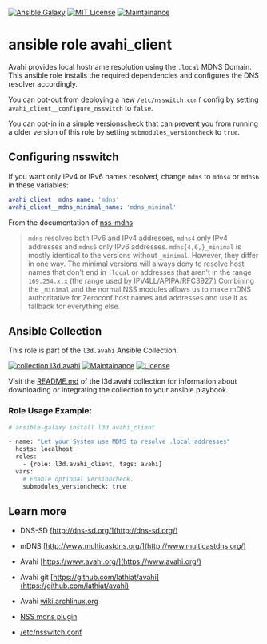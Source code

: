 [![Ansible Galaxy](https://ansible.l3d.space/svg/l3d.avahi_client.svg)](https://galaxy.ansible.com/ui/standalone/roles/l3d/avahi_client/)
[![MIT License](https://ansible.l3d.space/svg/l3d.avahi_client_license.svg)](LICENSE)
[![Maintainance](https://ansible.l3d.space/svg/l3d.avahi_client_maintainance.svg)](https://ansible.l3d.space/#l3d.avahi_client)

 ansible role avahi_client
===========================

Avahi provides local hostname resolution using the ``.local`` MDNS Domain.
This ansible role installs the required dependencies and configures the DNS resolver accordingly.

You can opt-out from deploying a new ``/etc/nsswitch.conf`` config by setting ``avahi_client__configure_nsswitch`` to ``false``.

You can opt-in in a simple versionscheck that can prevent you from running a older version of this role by setting ``submodules_versioncheck`` to ``true``.


 Configuring nsswitch
--------------------

If you want only IPv4 or IPv6 names resolved, change ``mdns`` to ``mdns4`` or ``mdns6`` in these variables:

```yaml
avahi_client__mdns_name: 'mdns'
avahi_client__mdns_minimal_name: 'mdns_minimal'
```

From the documentation of [nss-mdns](https://github.com/lathiat/nss-mdns)

> `mdns` resolves both IPv6 and IPv4 addresses, `mdns4` only IPv4 addresses and `mdns6` only IPv6 addresses.
> `mdns{4,6,}_minimal` is mostly identical to the versions without `_minimal`. However, they differ in one way. The minimal versions will always deny to resolve host names that don't end in `.local` or addresses that aren't in the range `169.254.x.x` (the range used by IPV4LL/APIPA/RFC3927.)
> Combining the `_minimal` and the normal NSS modules allows us to make mDNS authoritative for Zeroconf host names and addresses and use it as fallback for everything else.


 Ansible Collection
--------------------
This role is part of the ``l3d.avahi`` Ansible Collection.

[![collection l3d.avahi](https://ansible.l3d.space/svg/l3d.avahi_ansible-collection_collection.svg)](https://galaxy.ansible.com/ui/repo/published/l3d/avahi/)
[![Maintainance](https://ansible.l3d.space/svg/l3d.avahi_maintainance_collection.svg)](https://ansible.l3d.space/#l3d.avahi)
[![License](https://ansible.l3d.space/svg/l3d.avahi_license_collection.svg)](LICENSE)

Visit the [README.md](https://github.com/roles-ansible/ansible_collection_avahi#readme) of the l3d.avahi collection for information about downloading or integrating the collection to your ansible playbook.

### Role Usage Example:
```bash
# ansible-galaxy install l3d.avahi_client

- name: "Let your System use MDNS to resolve .local addresses"
  hosts: localhost
  roles:
    - {role: l3d.avahi_client, tags: avahi}
  vars:
    # Enable optional Versioncheck.
    submodules_versioncheck: true
```

 Learn more
----------

* DNS-SD [http://dns-sd.org/](http://dns-sd.org/)
* mDNS [http://www.multicastdns.org/](http://www.multicastdns.org/)

* Avahi [https://www.avahi.org/](https://www.avahi.org/)
* Avahi git [https://github.com/lathiat/avahi](https://github.com/lathiat/avahi)
* Avahi [wiki.archlinux.org](https://wiki.archlinux.org/title/Avahi)

* [NSS mdns plugin](https://github.com/lathiat/nss-mdns)
* [/etc/nsswitch.conf](https://manpages.debian.org/unstable/manpages/nsswitch.conf.5.en.html)
